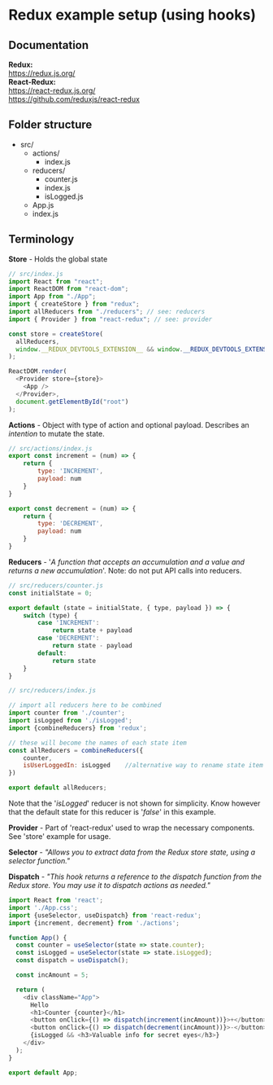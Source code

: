 # Redux example setup (using hooks)
## Documentation
**Redux:**  
https://redux.js.org/  
**React-Redux:**  
https://react-redux.js.org/  
https://github.com/reduxjs/react-redux

## Folder structure
* src/
  * actions/
    * index.js
  * reducers/
    * counter.js
    * index.js
    * isLogged.js  
  * App.js
  * index.js


## Terminology
**Store** - Holds the global state  
``` javascript
// src/index.js
import React from "react";
import ReactDOM from "react-dom";
import App from "./App";
import { createStore } from "redux";
import allReducers from "./reducers"; // see: reducers
import { Provider } from "react-redux"; // see: provider

const store = createStore(
  allReducers,
  window.__REDUX_DEVTOOLS_EXTENSION__ && window.__REDUX_DEVTOOLS_EXTENSION__()
);

ReactDOM.render(
  <Provider store={store}>
    <App />
  </Provider>,
  document.getElementById("root")
);
```

**Actions** - Object with type of action and optional payload. Describes an *intention* to mutate the state.
``` javascript
// src/actions/index.js
export const increment = (num) => {
    return {
        type: 'INCREMENT',
        payload: num
    }
}

export const decrement = (num) => {
    return {
        type: 'DECREMENT',
        payload: num
    }
}
```

**Reducers** - '*A function that accepts an accumulation and a value and returns a new accumulation*'. Note: do not put API calls into reducers.

``` javascript
// src/reducers/counter.js
const initialState = 0;

export default (state = initialState, { type, payload }) => {
    switch (type) {
        case 'INCREMENT':
            return state + payload
        case 'DECREMENT':
            return state - payload
        default:
            return state
    }
}
```

``` javascript
// src/reducers/index.js

// import all reducers here to be combined
import counter from './counter';
import isLogged from './isLogged';
import {combineReducers} from 'redux';

// these will become the names of each state item
const allReducers = combineReducers({
    counter,
    isUserLoggedIn: isLogged    //alternative way to rename state item if necessary
})

export default allReducers;
```

Note that the '*isLogged*' reducer is not shown for simplicity. Know however that the default state for this reducer is '*false*' in this example.

**Provider** -  Part of 'react-redux' used to wrap the necessary components. See 'store' example for usage.

**Selector** - *"Allows you to extract data from the Redux store state, using a selector function."*  

**Dispatch** - *"This hook returns a reference to the dispatch function from the Redux store. You may use it to dispatch actions as needed."*

``` javascript
import React from 'react';
import './App.css';
import {useSelector, useDispatch} from 'react-redux';
import {increment, decrement} from './actions';

function App() {
  const counter = useSelector(state => state.counter);
  const isLogged = useSelector(state => state.isLogged);
  const dispatch = useDispatch();

  const incAmount = 5;

  return (
    <div className="App">
      Hello
      <h1>Counter {counter}</h1>
      <button onClick={() => dispatch(increment(incAmount))}>+</button>
      <button onClick={() => dispatch(decrement(incAmount))}>-</button>
      {isLogged && <h3>Valuable info for secret eyes</h3>}
    </div>
  );
}

export default App;

```